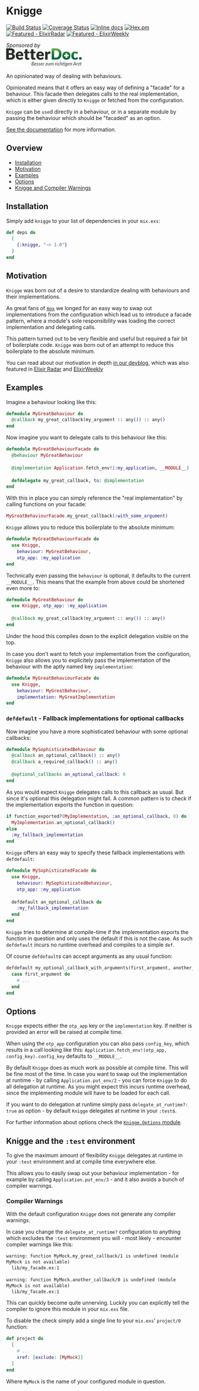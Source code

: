 # Knigge
[![Build Status](https://travis-ci.org/sascha-wolf/knigge.svg?branch=master)](https://travis-ci.org/sascha-wolf/knigge)
[![Coverage Status](https://coveralls.io/repos/github/sascha-wolf/knigge/badge.svg?branch=master)](https://coveralls.io/github/sascha-wolf/knigge?branch=master)
[![Inline docs](https://inch-ci.org/github/sascha-wolf/knigge.svg?branch=master)](https://inch-ci.org/github/sascha-wolf/knigge)
[![Hex.pm](https://img.shields.io/hexpm/v/knigge.svg)](https://hex.pm/packages/knigge)
[![Featured - ElixirRadar](https://img.shields.io/badge/featured-ElixirRadar-543A56)](https://app.rdstation.com.br/mail/0ddee1c8-2ce9-405b-b95f-09c883099090?utm_campaign=elixir_radar_202&utm_medium=email&utm_source=RD+Station)
[![Featured - ElixirWeekly](https://img.shields.io/badge/featured-ElixirWeekly-875DB0)](https://elixirweekly.net/issues/161)

*Sponsored by*  
[![BetterDoc](betterdoc.png)](https://www.betterdoc.org/)

An opinionated way of dealing with behaviours.

Opinionated means that it offers an easy way of defining a "facade" for a
behaviour. This facade then delegates calls to the real implementation, which
is either given directly to `Knigge` or fetched from the configuration.

`Knigge` can be `use`d directly in a behaviour, or in a separate module by
passing the behaviour which should be "facaded" as an option.

[See the documentation](https://hexdocs.pm/knigge) for more information.

## Overview

- [Installation](#installation)
- [Motivation](#motivation)
- [Examples](#examples)
- [Options](#options)
- [Knigge and Compiler Warnings](#knigge-and-compiler-warnings)

## Installation

Simply add `knigge` to your list of dependencies in your `mix.exs`:

```elixir
def deps do
  [
    {:knigge, "~> 1.0"}
  ]
end
```

## Motivation

`Knigge` was born out of a desire to standardize dealing with behaviours and
their implementations.

As great fans of [`mox`](https://github.com/plataformatec/mox) we longed for
an easy way to swap out implementations from the configuration which lead us
to introduce a facade pattern, where a module's sole responsibility was
loading the correct implementation and delegating calls.

This pattern turned out to be very flexible and useful but required a fair bit
of boilerplate code. `Knigge` was born out of an attempt to reduce this
boilerplate to the absolute minimum.

You can read about our motivation in depth [in our devblog](https://dev.betterdoc.org/elixir/friday_project/behaviour/2019/07/30/how-we-deal-with-behaviours-and-boilerplate.html), which was also featured in [Elixir Radar](https://app.rdstation.com.br/mail/0ddee1c8-2ce9-405b-b95f-09c883099090?utm_campaign=elixir_radar_202&utm_medium=email&utm_source=RD+Station) and [ElixirWeekly](https://elixirweekly.net/issues/161)

## Examples

Imagine a behaviour looking like this:

```elixir
defmodule MyGreatBehaviour do
  @callback my_great_callback(my_argument :: any()) :: any()
end
```

Now imagine you want to delegate calls to this behaviour like this:

```elixir
defmodule MyGreatBehaviourFacade do
  @behaviour MyGreatBehaviour

  @implementation Application.fetch_env!(:my_application, __MODULE__)

  defdelegate my_great_callback, to: @implementation
end
```

With this in place you can simply reference the "real implementation" by
calling functions on your facade:

```elixir
MyGreatBehaviourFacade.my_great_callback(:with_some_argument)
```

`Knigge` allows you to reduce this boilerplate to the absolute minimum:

```elixir
defmodule MyGreatBehaviourFacade do
  use Knigge,
    behaviour: MyGreatBehaviour,
    otp_app: :my_application
end
```

Technically even passing the `behaviour` is optional, it defaults to
the current `__MODULE__`. This means that the example from above could
be shortened even more to:

```elixir
defmodule MyGreatBehaviour do
  use Knigge, otp_app: :my_application

  @callback my_great_callback(my_argument :: any()) :: any()
end
```

Under the hood this compiles down to the explicit delegation visible on the top.

In case you don't want to fetch your implementation from the configuration,
`Knigge` also allows you to explicitely pass the implementation of the
behaviour with the aptly named key `implementation`:

```elixir
defmodule MyGreatBehaviourFacade do
  use Knigge,
    behaviour: MyGreatBehaviour,
    implementation: MyGreatImplementation
end
```

### `defdefault` - Fallback implementations for optional callbacks

Now imagine you have a more sophisticated behaviour with some optional callbacks:

```elixir
defmodule MySophisticatedBehaviour do
  @callback an_optional_callback() :: any()
  @callback a_required_callback() :: any()

  @optional_callbacks an_optional_callback: 0
end
```

As you would expect `Knigge` delegates calls to this callback as usual. But
since it's optional this delegation might fail. A common pattern is to check
if the implementation exports the function in question:

```elixir
if function_exported?(MyImplementation, :an_optional_callback, 0) do
  MyImplementation.an_optional_callback()
else
  :my_fallback_implementation
end
```

`Knigge` offers an easy way to specify these fallback implementations with
`defdefault`:

```elixir
defmodule MySophisticatedFacade do
  use Knigge,
    behaviour: MySophisticatedBehaviour,
    otp_app: :my_application

  defdefault an_optional_callback do
    :my_fallback_implementation
  end
end
```

`Knigge` tries to determine at compile-time if the implementation exports
the function in question and only uses the default if this is not the case.
As such `defdefault` incurs no runtime overhead and compiles to a simple `def`.

Of course `defdefault`s can accept arguments as any usual function:

```elixir
defdefault my_optional_callback_with_arguments(first_argument, another_argument) do
  case first_argument do
    # ...
  end
end
```

## Options

`Knigge` expects either the `otp_app` key or the `implementation` key. If
neither is provided an error will be raised at compile time.

When using the `otp_app` configuration you can also pass `config_key`, which
results in a call looking like this: `Application.fetch_env!(otp_app, config_key)`.
`config_key` defaults to `__MODULE__`.

By default `Knigge` does as much work as possible at compile time. This will
be fine most of the time. In case you want to swap out the implementation at
runtime - by calling `Application.put_env/2` - you can force `Knigge` to do all
delegation at runtime. As you might expect this incurs runtime overhead,
since the implementing module will have to be loaded for each call.

If you want to do delegation at runtime simply pass `delegate_at_runtime?: true`
as option - by default `Knigge` delegates at runtime in your `:test`s.

For further information about options check the [`Knigge.Options` module](https://hexdocs.pm/knigge/Knigge.Options.html).

## Knigge and the `:test` environment

To give the maximum amount of flexibility `Knigge` delegates at runtime in your
`:test` environment and at compile time everywhere else.

This allows you to easily swap out your behaviour implementation - for example by
calling `Application.put_env/3` - and it also avoids a bunch of compiler warnings.

### Compiler Warnings

With the default configuration `Knigge` does not generate any compiler warnings.

In case you change the `delegate_at_runtime?` configuration to anything which
excludes the `:test` environment you will - most likely - encounter compiler
warnings like this:

```
warning: function MyMock.my_great_callback/1 is undefined (module MyMock is not available)
  lib/my_facade.ex:1

warning: function MyMock.another_callback/0 is undefined (module MyMock is not available)
  lib/my_facade.ex:1
```

This can quickly become quite unnerving. Luckily you can explicitly tell the
compiler to ignore this module in your `mix.exs` file.

To disable the check simply add a single line to your `mix.exs`' `project/0` function:

```elixir
def project do
  [
    # ...
    xref: [exclude: [MyMock]]
  ]
end
```

Where `MyMock` is the name of your configured module in question.
